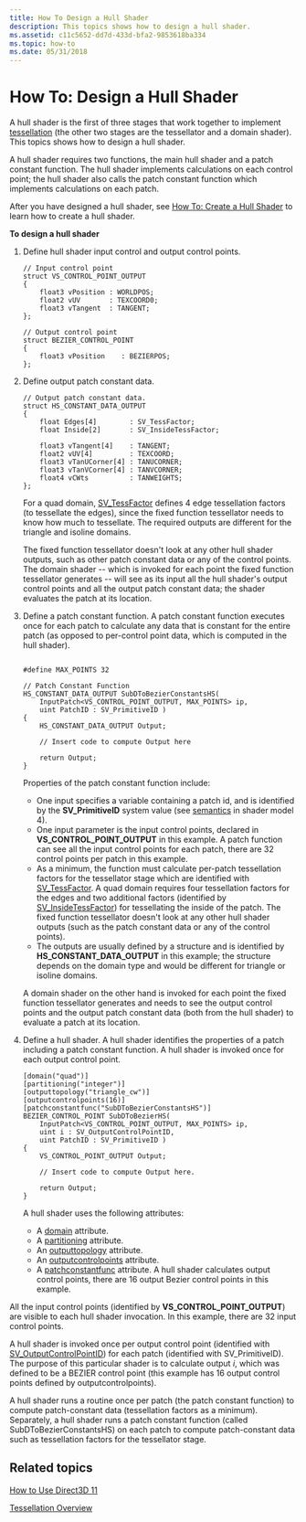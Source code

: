 ```yaml
---
title: How To Design a Hull Shader
description: This topics shows how to design a hull shader.
ms.assetid: c11c5652-dd7d-433d-bfa2-9853618ba334
ms.topic: how-to
ms.date: 05/31/2018
---
```


# How To: Design a Hull Shader

A hull shader is the first of three stages that work together to implement [tessellation](direct3d-11-advanced-stages-tessellation.md) (the other two stages are the tessellator and a domain shader). This topics shows how to design a hull shader.

A hull shader requires two functions, the main hull shader and a patch constant function. The hull shader implements calculations on each control point; the hull shader also calls the patch constant function which implements calculations on each patch.

After you have designed a hull shader, see [How To: Create a Hull Shader](direct3d-11-advanced-stages-hull-shader-create.md) to learn how to create a hull shader.

**To design a hull shader**

1.  Define hull shader input control and output control points.

    ```
    // Input control point
    struct VS_CONTROL_POINT_OUTPUT
    {
        float3 vPosition : WORLDPOS;
        float2 vUV       : TEXCOORD0;
        float3 vTangent  : TANGENT;
    };

    // Output control point
    struct BEZIER_CONTROL_POINT
    {
        float3 vPosition    : BEZIERPOS;
    };
    ```

    

2.  Define output patch constant data.

    ```
    // Output patch constant data.
    struct HS_CONSTANT_DATA_OUTPUT
    {
        float Edges[4]        : SV_TessFactor;
        float Inside[2]       : SV_InsideTessFactor;
        
        float3 vTangent[4]    : TANGENT;
        float2 vUV[4]         : TEXCOORD;
        float3 vTanUCorner[4] : TANUCORNER;
        float3 vTanVCorner[4] : TANVCORNER;
        float4 vCWts          : TANWEIGHTS;
    };
    ```

    

    For a quad domain, [SV\_TessFactor](/windows/desktop/direct3dhlsl/sv-tessfactor) defines 4 edge tessellation factors (to tessellate the edges), since the fixed function tessellator needs to know how much to tessellate. The required outputs are different for the triangle and isoline domains.

    The fixed function tessellator doesn't look at any other hull shader outputs, such as other patch constant data or any of the control points. The domain shader -- which is invoked for each point the fixed function tessellator generates -- will see as its input all the hull shader's output control points and all the output patch constant data; the shader evaluates the patch at its location.

3.  Define a patch constant function. A patch constant function executes once for each patch to calculate any data that is constant for the entire patch (as opposed to per-control point data, which is computed in the hull shader).

    ```
    
    #define MAX_POINTS 32

    // Patch Constant Function
    HS_CONSTANT_DATA_OUTPUT SubDToBezierConstantsHS( 
        InputPatch<VS_CONTROL_POINT_OUTPUT, MAX_POINTS> ip,
        uint PatchID : SV_PrimitiveID )
    {   
        HS_CONSTANT_DATA_OUTPUT Output;

        // Insert code to compute Output here
        
        return Output;
    }
    ```

    

    Properties of the patch constant function include:

    -   One input specifies a variable containing a patch id, and is identified by the **SV\_PrimitiveID** system value (see [semantics](../direct3dhlsl/dx-graphics-hlsl-semantics.md) in shader model 4).
    -   One input parameter is the input control points, declared in **VS\_CONTROL\_POINT\_OUTPUT** in this example. A patch function can see all the input control points for each patch, there are 32 control points per patch in this example.
    -   As a minimum, the function must calculate per-patch tessellation factors for the tessellator stage which are identified with [SV\_TessFactor](/windows/desktop/direct3dhlsl/sv-tessfactor). A quad domain requires four tessellation factors for the edges and two additional factors (identified by [SV\_InsideTessFactor](/windows/desktop/direct3dhlsl/sv-insidetessfactor)) for tessellating the inside of the patch. The fixed function tessellator doesn't look at any other hull shader outputs (such as the patch constant data or any of the control points).
    -   The outputs are usually defined by a structure and is identified by **HS\_CONSTANT\_DATA\_OUTPUT** in this example; the structure depends on the domain type and would be different for triangle or isoline domains.

    A domain shader on the other hand is invoked for each point the fixed function tessellator generates and needs to see the output control points and the output patch constant data (both from the hull shader) to evaluate a patch at its location.

4.  Define a hull shader. A hull shader identifies the properties of a patch including a patch constant function. A hull shader is invoked once for each output control point.

    ```
    [domain("quad")]
    [partitioning("integer")]
    [outputtopology("triangle_cw")]
    [outputcontrolpoints(16)]
    [patchconstantfunc("SubDToBezierConstantsHS")]
    BEZIER_CONTROL_POINT SubDToBezierHS( 
        InputPatch<VS_CONTROL_POINT_OUTPUT, MAX_POINTS> ip, 
        uint i : SV_OutputControlPointID,
        uint PatchID : SV_PrimitiveID )
    {
        VS_CONTROL_POINT_OUTPUT Output;

        // Insert code to compute Output here.
        
        return Output;
    }
    ```

    

    A hull shader uses the following attributes:

    -   A [domain](/windows/desktop/direct3dhlsl/sm5-attributes-domain) attribute.
    -   A [partitioning](/windows/desktop/direct3dhlsl/sm5-attributes-partitioning) attribute.
    -   An [outputtopology](/windows/desktop/direct3dhlsl/sm5-attributes-outputtopology) attribute.
    -   An [outputcontrolpoints](/windows/desktop/direct3dhlsl/sm5-attributes-outputcontrolpoints) attribute.
    -   A [patchconstantfunc](/windows/desktop/direct3dhlsl/sm5-attributes-patchconstantfunc) attribute. A hull shader calculates output control points, there are 16 output Bezier control points in this example.

All the input control points (identified by **VS\_CONTROL\_POINT\_OUTPUT**) are visible to each hull shader invocation. In this example, there are 32 input control points.

A hull shader is invoked once per output control point (identified with [SV\_OutputControlPointID](/windows/desktop/direct3dhlsl/sv-outputcontrolpointid)) for each patch (identified with SV\_PrimitiveID). The purpose of this particular shader is to calculate output *i*, which was defined to be a BEZIER control point (this example has 16 output control points defined by outputcontrolpoints).

A hull shader runs a routine once per patch (the patch constant function) to compute patch-constant data (tessellation factors as a minimum). Separately, a hull shader runs a patch constant function (called SubDToBezierConstantsHS) on each patch to compute patch-constant data such as tessellation factors for the tessellator stage.

## Related topics

<dl> <dt>

[How to Use Direct3D 11](how-to-use-direct3d-11.md)
</dt> <dt>

[Tessellation Overview](direct3d-11-advanced-stages-tessellation.md)
</dt> </dl>

 

 
